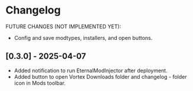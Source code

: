 # Changelog

FUTURE CHANGES (NOT IMPLEMENTED YET):
- Config and save modtypes, installers, and open buttons.

## [0.3.0] - 2025-04-07
- Added notification to run EternalModInjector after deployment.
- Added button to open Vortex Downloads folder and changelog - folder icon in Mods toolbar.
